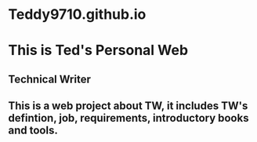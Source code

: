 # Teddy9710.github.io
# This is Ted's Personal Web
## Technical Writer
## This is a web project about TW, it includes TW's defintion, job, requirements, introductory books and tools.
